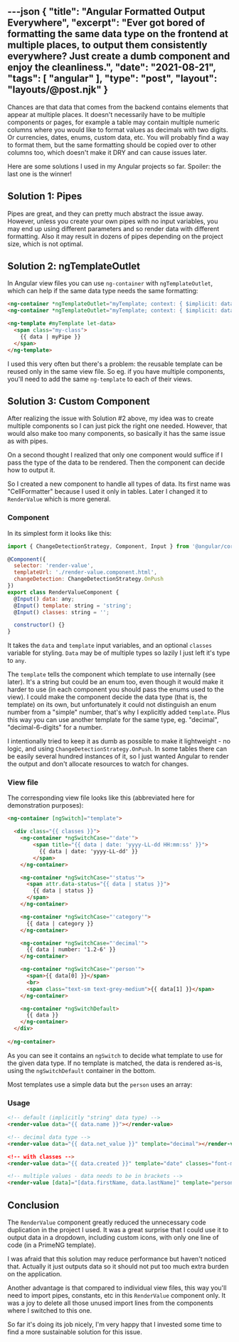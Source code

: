 ---json
{
    "title": "Angular Formatted Output Everywhere",
    "excerpt": "Ever got bored of formatting the same data type on the frontend at multiple places, to output them consistently everywhere? Just create a dumb component and enjoy the cleanliness.",
    "date": "2021-08-21",
    "tags": [
        "angular"
    ],
    "type": "post",
    "layout": "layouts/@post.njk"
}
---

Chances are that data that comes from the backend contains elements that appear at multiple places. It doesn't necessarily have to be multiple components or pages, for example a table may contain multiple numeric columns where you would like to format values as decimals with two digits. Or currencies, dates, enums, custom data, etc. You will probably find a way to format them, but the same formatting should be copied over to other columns too, which doesn't make it DRY and can cause issues later.

Here are some solutions I used in my Angular projects so far. Spoiler: the last one is the winner!

## Solution 1: Pipes

Pipes are great, and they can pretty much abstract the issue away. However, unless you create your own pipes with no input variables, you may end up using different parameters and so render data with different formatting. Also it may result in dozens of pipes depending on the project size, which is not optimal.

## Solution 2: ngTemplateOutlet

In Angular view files you can use `ng-container` with `ngTemplateOutlet`, which can help if the same data type needs the same formatting:

```html
<ng-container *ngTemplateOutlet="myTemplate; context: { $implicit: data1 }"></ng-container>
<ng-container *ngTemplateOutlet="myTemplate; context: { $implicit: data2 }"></ng-container>

<ng-template #myTemplate let-data>
  <span class="my-class">
    {{ data | myPipe }}
  </span>
</ng-template>
```

I used this very often but there's a problem: the reusable template can be reused only in the same view file. So eg. if you have multiple components, you'll need to add the same `ng-template` to each of their views.

## Solution 3: Custom Component

After realizing the issue with Solution #2 above, my idea was to create multiple components so I can just pick the right one needed. However, that would also make too many components, so basically it has the same issue as with pipes.

On a second thought I realized that only one component would suffice if I pass the type of the data to be rendered. Then the component can decide how to output it.

So I created a new component to handle all types of data. Its first name was "CellFormatter" because I used it only in tables. Later I changed it to `RenderValue` which is more general.

### Component

In its simplest form it looks like this:

```javascript
import { ChangeDetectionStrategy, Component, Input } from '@angular/core';

@Component({
  selector: 'render-value',
  templateUrl: './render-value.component.html',
  changeDetection: ChangeDetectionStrategy.OnPush
})
export class RenderValueComponent {
  @Input() data: any;
  @Input() template: string = 'string';
  @Input() classes: string = '';

  constructor() {}
}
```

It takes the `data` and `template` input variables, and an optional `classes` variable for styling. `Data` may be of multiple types so lazily I just left it's type to `any`.

The `template` tells the component which template to use internally (see later). It's a string but could be an enum too, even though it would make it harder to use (in each component you should pass the enums used to the view). I could make the component decide the data type (that is, the template) on its own, but unfortunately it could not distinguish an enum number from a "simple" number, that's why I explicitly added `template`. Plus this way you can use another template for the same type, eg. "decimal", "decimal-6-digits" for a number.

I intentionally tried to keep it as dumb as possible to make it lightweight - no logic, and using `ChangeDetectionStrategy.OnPush`. In some tables there can be easily several hundred instances of it, so I just wanted Angular to render the output and don't allocate resources to watch for changes.

### View file

The corresponding view file looks like this (abbreviated here for demonstration purposes):

```html
<ng-container [ngSwitch]="template">

  <div class="{{ classes }}">
    <ng-container *ngSwitchCase="'date'">
        <span title="{{ data | date: 'yyyy-LL-dd HH:mm:ss' }}">
          {{ data | date: 'yyyy-LL-dd' }}
        </span>
    </ng-container>

    <ng-container *ngSwitchCase="'status'">
      <span attr.data-status="{{ data | status }}">
        {{ data | status }}
      </span>
    </ng-container>

    <ng-container *ngSwitchCase="'category'">
      {{ data | category }}
    </ng-container>

    <ng-container *ngSwitchCase="'decimal'">
      {{ data | number: '1.2-6' }}
    </ng-container>

    <ng-container *ngSwitchCase="'person'">
      <span>{{ data[0] }}</span>
      <br>
      <span class="text-sm text-grey-medium">{{ data[1] }}</span>
    </ng-container>

    <ng-container *ngSwitchDefault>
      {{ data }}
    </ng-container>
  </div>
  
</ng-container>
```

As you can see it contains an `ngSwitch` to decide what template to use for the given data type. If no template is matched, the data is rendered as-is, using the `ngSwitchDefault` container in the bottom.

Most templates use a simple data but the `person` uses an array:

### Usage

```html
<!-- default (implicitly "string" data type) -->
<render-value data="{{ data.name }}"></render-value>

<!-- decimal data type -->
<render-value data="{{ data.net_value }}" template="decimal"></render-value

<!-- with classes -->
<render-value data="{{ data.created }}" template="date" classes="font-medium"></render-value>

<!-- multiple values - data needs to be in brackets -->
<render-value [data]="[data.firstName, data.lastName]" template="person"></render-value>
```

## Conclusion

The `RenderValue` component greatly reduced the unnecessary code duplication in the project I used. It was a great surprise that I could use it to output data in a dropdown, including custom icons, with only one line of code (in a PrimeNG template).

I was afraid that this solution may reduce performance but haven't noticed that. Actually it just outputs data so it should not put too much extra burden on the application.

Another advantage is that compared to individual view files, this way you'll need to import pipes, constants, etc in this `RenderValue` component only. It was a joy to delete all those unused import lines from the components where I switched to this one.

So far it's doing its job nicely, I'm very happy that I invested some time to find a more sustainable solution for this issue.